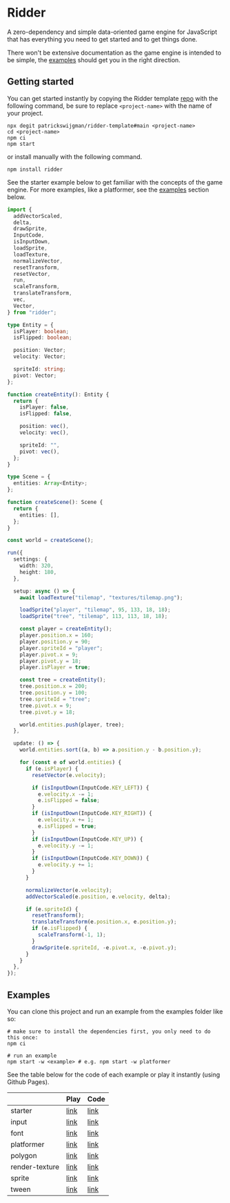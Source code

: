 # Ridder

A zero-dependency and simple data-oriented game engine for JavaScript that has everything you need to get started and to get things done.

There won't be extensive documentation as the game engine is intended to be simple, the [examples](#examples) should get you in the right direction.

## Getting started

You can get started instantly by copying the Ridder template [repo](https://github.com/patrickswijgman/ridder-template) with the following command, be sure to replace `<project-name>` with the name of your project.

```shell
npx degit patrickswijgman/ridder-template#main <project-name>
cd <project-name>
npm ci
npm start
```

or install manually with the following command.

```shell
npm install ridder
```

See the starter example below to get familiar with the concepts of the game engine.
For more examples, like a platformer, see the [examples](#examples) section below.

```typescript
import {
  addVectorScaled,
  delta,
  drawSprite,
  InputCode,
  isInputDown,
  loadSprite,
  loadTexture,
  normalizeVector,
  resetTransform,
  resetVector,
  run,
  scaleTransform,
  translateTransform,
  vec,
  Vector,
} from "ridder";

type Entity = {
  isPlayer: boolean;
  isFlipped: boolean;

  position: Vector;
  velocity: Vector;

  spriteId: string;
  pivot: Vector;
};

function createEntity(): Entity {
  return {
    isPlayer: false,
    isFlipped: false,

    position: vec(),
    velocity: vec(),

    spriteId: "",
    pivot: vec(),
  };
}

type Scene = {
  entities: Array<Entity>;
};

function createScene(): Scene {
  return {
    entities: [],
  };
}

const world = createScene();

run({
  settings: {
    width: 320,
    height: 180,
  },

  setup: async () => {
    await loadTexture("tilemap", "textures/tilemap.png");

    loadSprite("player", "tilemap", 95, 133, 18, 18);
    loadSprite("tree", "tilemap", 113, 113, 18, 18);

    const player = createEntity();
    player.position.x = 160;
    player.position.y = 90;
    player.spriteId = "player";
    player.pivot.x = 9;
    player.pivot.y = 18;
    player.isPlayer = true;

    const tree = createEntity();
    tree.position.x = 200;
    tree.position.y = 100;
    tree.spriteId = "tree";
    tree.pivot.x = 9;
    tree.pivot.y = 18;

    world.entities.push(player, tree);
  },

  update: () => {
    world.entities.sort((a, b) => a.position.y - b.position.y);

    for (const e of world.entities) {
      if (e.isPlayer) {
        resetVector(e.velocity);

        if (isInputDown(InputCode.KEY_LEFT)) {
          e.velocity.x -= 1;
          e.isFlipped = false;
        }
        if (isInputDown(InputCode.KEY_RIGHT)) {
          e.velocity.x += 1;
          e.isFlipped = true;
        }
        if (isInputDown(InputCode.KEY_UP)) {
          e.velocity.y -= 1;
        }
        if (isInputDown(InputCode.KEY_DOWN)) {
          e.velocity.y += 1;
        }
      }

      normalizeVector(e.velocity);
      addVectorScaled(e.position, e.velocity, delta);

      if (e.spriteId) {
        resetTransform();
        translateTransform(e.position.x, e.position.y);
        if (e.isFlipped) {
          scaleTransform(-1, 1);
        }
        drawSprite(e.spriteId, -e.pivot.x, -e.pivot.y);
      }
    }
  },
});
```

## Examples

You can clone this project and run an example from the examples folder like so:

```shell
# make sure to install the dependencies first, you only need to do this once:
npm ci

# run an example
npm start -w <example> # e.g. npm start -w platformer
```

See the table below for the code of each example or play it instantly (using Github Pages).

|                | Play                                                                            | Code                                     |
| -------------- | ------------------------------------------------------------------------------- | ---------------------------------------- |
| starter        | [link](https://patrickswijgman.github.io/ridder/starter/dist/index.html)        | [link](examples/starter/index.ts)        |
| input          | [link](https://patrickswijgman.github.io/ridder/input/dist/index.html)          | [link](examples/input/index.ts)          |
| font           | [link](https://patrickswijgman.github.io/ridder/font/dist/index.html)           | [link](examples/font/index.ts)           |
| platformer     | [link](https://patrickswijgman.github.io/ridder/platformer/dist/index.html)     | [link](examples/platformer/index.ts)     |
| polygon        | [link](https://patrickswijgman.github.io/ridder/polygon/dist/index.html)        | [link](examples/polygon/index.ts)        |
| render-texture | [link](https://patrickswijgman.github.io/ridder/render-texture/dist/index.html) | [link](examples/render-texture/index.ts) |
| sprite         | [link](https://patrickswijgman.github.io/ridder/sprite/dist/index.html)         | [link](examples/sprite/index.ts)         |
| tween          | [link](https://patrickswijgman.github.io/ridder/tween/dist/index.html)          | [link](examples/tween/index.ts)          |

